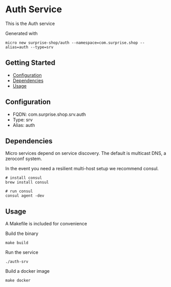 # Auth Service

This is the Auth service

Generated with

```
micro new surprise-shop/auth --namespace=com.surprise.shop --alias=auth --type=srv
```

## Getting Started

- [Configuration](#configuration)
- [Dependencies](#dependencies)
- [Usage](#usage)

## Configuration

- FQDN: com.surprise.shop.srv.auth
- Type: srv
- Alias: auth

## Dependencies

Micro services depend on service discovery. The default is multicast DNS, a zeroconf system.

In the event you need a resilient multi-host setup we recommend consul.

```
# install consul
brew install consul

# run consul
consul agent -dev
```

## Usage

A Makefile is included for convenience

Build the binary

```
make build
```

Run the service
```
./auth-srv
```

Build a docker image
```
make docker
```
